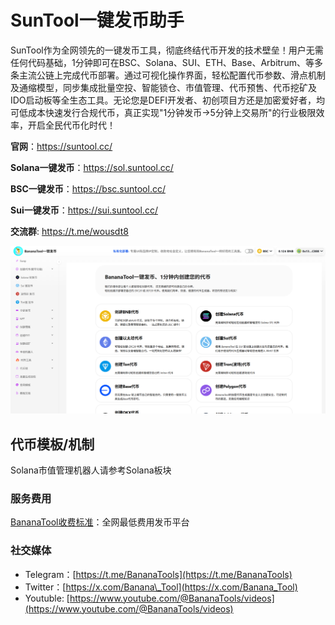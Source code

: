 # SunTool一键发币助手
SunTool作为全网领先的一键发币工具，彻底终结代币开发的技术壁垒！用户无需任何代码基础，1分钟即可在BSC、Solana、SUI、ETH、Base、Arbitrum、等多条主流公链上完成代币部署。通过可视化操作界面，轻松配置代币参数、滑点机制及通缩模型，同步集成批量空投、智能锁仓、市值管理、代币预售、代币挖矿及IDO启动板等全生态工具。无论您是DEFI开发者、初创项目方还是加密爱好者，均可低成本快速发行合规代币，真正实现"1分钟发币→5分钟上交易所"的行业极限效率，开启全民代币化时代！


**官网**：https://suntool.cc/

**Solana一键发币**：https://sol.suntool.cc/

**BSC一键发币**：https://bsc.suntool.cc/

**Sui一键发币**：https://sui.suntool.cc/

**交流群**: https://t.me/wousdt8

![bananatool一键发币](./image/banana_home.png)

## **代币模板/机制** <a href="#dai-bi-mu-ban-ji-zhi" id="dai-bi-mu-ban-ji-zhi"></a>


Solana市值管理机器人请参考Solana板块

### **服务费用** <a href="#fu-wu-fei-yong" id="fu-wu-fei-yong"></a>

[BananaTool收费标准](https://docs.bananatool.com/fee)：全网最低费用发币平台

### **社交媒体** <a href="#she-jiao-mei-ti" id="she-jiao-mei-ti"></a>

* Telegram：[https://t.me/BananaTools](https://t.me/BananaTools)
* Twitter：[https://x.com/Banana\_Tool](https://x.com/Banana_Tool)
* Youtuble: [https://www.youtube.com/@BananaTools/videos](https://www.youtube.com/@BananaTools/videos)
